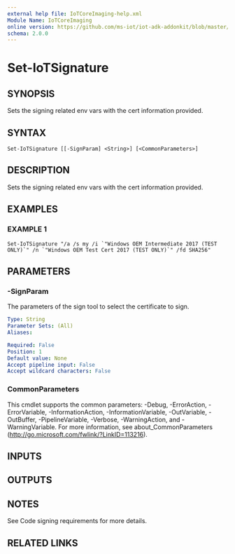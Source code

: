 ```yaml
---
external help file: IoTCoreImaging-help.xml
Module Name: IoTCoreImaging
online version: https://github.com/ms-iot/iot-adk-addonkit/blob/master/Tools/IoTCoreImaging/Docs/Set-IoTSignature.md
schema: 2.0.0
---
```


# Set-IoTSignature

## SYNOPSIS
Sets the signing related env vars with the cert information provided.

## SYNTAX

```
Set-IoTSignature [[-SignParam] <String>] [<CommonParameters>]
```

## DESCRIPTION
Sets the signing related env vars with the cert information provided.

## EXAMPLES

### EXAMPLE 1
```
Set-IoTSignature "/a /s my /i `"Windows OEM Intermediate 2017 (TEST ONLY)`" /n `"Windows OEM Test Cert 2017 (TEST ONLY)`" /fd SHA256"
```

## PARAMETERS

### -SignParam
The parameters of the sign tool to select the certificate to sign.

```yaml
Type: String
Parameter Sets: (All)
Aliases:

Required: False
Position: 1
Default value: None
Accept pipeline input: False
Accept wildcard characters: False
```

### CommonParameters
This cmdlet supports the common parameters: -Debug, -ErrorAction, -ErrorVariable, -InformationAction, -InformationVariable, -OutVariable, -OutBuffer, -PipelineVariable, -Verbose, -WarningAction, and -WarningVariable.
For more information, see about_CommonParameters (http://go.microsoft.com/fwlink/?LinkID=113216).

## INPUTS

## OUTPUTS

## NOTES
See Code signing requirements for more details.

## RELATED LINKS
